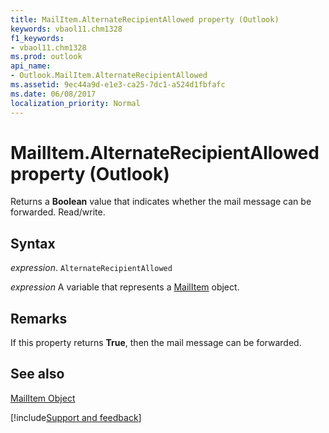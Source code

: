 ```yaml
---
title: MailItem.AlternateRecipientAllowed property (Outlook)
keywords: vbaol11.chm1328
f1_keywords:
- vbaol11.chm1328
ms.prod: outlook
api_name:
- Outlook.MailItem.AlternateRecipientAllowed
ms.assetid: 9ec44a9d-e1e3-ca25-7dc1-a524d1fbfafc
ms.date: 06/08/2017
localization_priority: Normal
---
```



# MailItem.AlternateRecipientAllowed property (Outlook)

Returns a **Boolean** value that indicates whether the mail message can be forwarded. Read/write.


## Syntax

_expression_. `AlternateRecipientAllowed`

_expression_ A variable that represents a [MailItem](Outlook.MailItem.md) object.


## Remarks

If this property returns  **True**, then the mail message can be forwarded.


## See also


[MailItem Object](Outlook.MailItem.md)

[!include[Support and feedback](~/includes/feedback-boilerplate.md)]